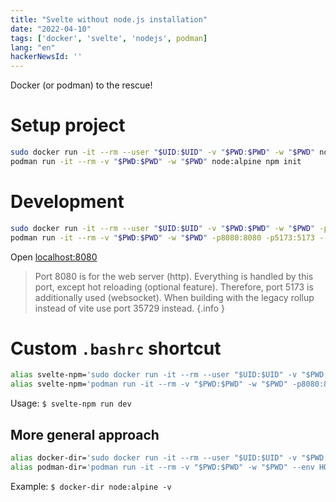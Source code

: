 ```yaml
---
title: "Svelte without node.js installation"
date: "2022-04-10"
tags: ['docker', 'svelte', 'nodejs', podman]
lang: "en"
hackerNewsId: ''
---
```


Docker (or podman) to the rescue!

# Setup project

```bash
sudo docker run -it --rm --user "$UID:$UID" -v "$PWD:$PWD" -w "$PWD" node:alpine npm init
podman run -it --rm -v "$PWD:$PWD" -w "$PWD" node:alpine npm init
```

# Development

```bash
sudo docker run -it --rm --user "$UID:$UID" -v "$PWD:$PWD" -w "$PWD" -p8080:8080 -p5173:5173 --env HOST=0.0.0.0 node:alpine npm run dev
podman run -it --rm -v "$PWD:$PWD" -w "$PWD" -p8080:8080 -p5173:5173 --env HOST=0.0.0.0 node:alpine npm run dev
```

Open [localhost:8080](http://localhost:8080)

> Port 8080 is for the web server (http). Everything is handled by this port, except hot reloading (optional feature). Therefore, port 5173 is additionally used (websocket). When building with the legacy rollup instead of vite use port 35729 instead.
> {.info }

# Custom `.bashrc` shortcut

```bash
alias svelte-npm='sudo docker run -it --rm --user "$UID:$UID" -v "$PWD:$PWD" -w "$PWD" -p8080:8080 -p5173:5173 --env HOST=0.0.0.0 node:alpine npm'
alias svelte-npm='podman run -it --rm -v "$PWD:$PWD" -w "$PWD" -p8080:8080 -p5173:5173 --env HOST=0.0.0.0 node:alpine npm'
```

Usage: `$ svelte-npm run dev`

## More general approach

```bash
alias docker-dir='sudo docker run -it --rm --user "$UID:$UID" -v "$PWD:$PWD" -w "$PWD" --env HOST=0.0.0.0'
alias podman-dir='podman run -it --rm -v "$PWD:$PWD" -w "$PWD" --env HOST=0.0.0.0'
```

Example: `$ docker-dir node:alpine -v`
